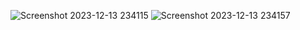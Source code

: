 ![Screenshot 2023-12-13 234115](https://github.com/sevinozcn/K-Means/assets/79862833/ac53fe92-53d1-455f-8ab9-59f89c5c7a46)
![Screenshot 2023-12-13 234157](https://github.com/sevinozcn/K-Means/assets/79862833/c3b61204-bc70-4090-bb0b-fe8790d06626)
